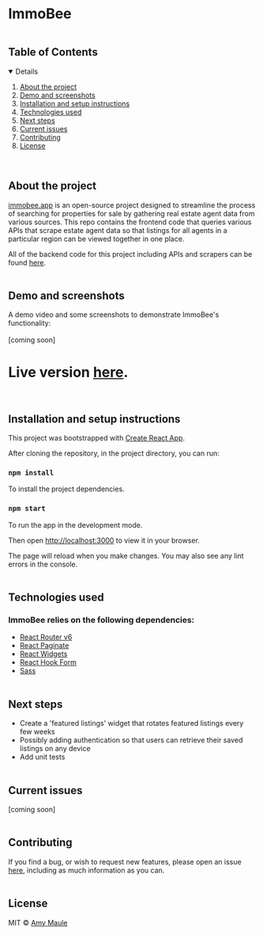 # ImmoBee

<!-- TABLE OF CONTENTS -->
  <summary><h2 style="display: inline-block">Table of Contents</h2></summary>
  <details open="open">
  <ol>
    <li>
      <a href="#about-the-project">About the project</a>
    </li>
    <li>
      <a href="#demo-and-screenshots">Demo and screenshots</a>
    </li>
    <li>
      <a href="#installation-and-setup-instructions">Installation and setup instructions</a>
    </li>
    <li>
      <a href="#technologies-used">Technologies used</a>
    </li>
    <li>
      <a href="#next-steps">Next steps</a>
    </li>
    <li>
      <a href="#current-issues">Current issues</a>
    </li>
    <li>
      <a href="#contributing">Contributing</a>
    </li>
    <li><a href="#license">License</a></li>
  </ol>
</details>
<br>

## About the project

[immobee.app](https://immobee.app/) is an open-source project designed to streamline the process of searching for properties for sale by gathering real estate agent data from various sources. This repo contains the frontend code that queries various APIs that scrape estate agent data so that listings for all agents in a particular region can be viewed together in one place.

All of the backend code for this project including APIs and scrapers can be found [here](https://github.com/suspiciousleaf/immo_app).
<br><br>

## Demo and screenshots
A demo video and some screenshots to demonstrate ImmoBee's functionality: <br><br>
[coming soon]
<br>
<h1 style="border-bottom: none;">Live version <a href="https://immobee.app/">here</a>.</h1>
<br>

## Installation and setup instructions
This project was bootstrapped with [Create React App](https://github.com/facebook/create-react-app).

After cloning the repository, in the project directory, you can run:

### `npm install`

To install the project dependencies.

### `npm start`

To run the app in the development mode.

Then open [http://localhost:3000](http://localhost:3000) to view it in your browser.

The page will reload when you make changes. You may also see any lint errors in the console.
<br><br>

## Technologies used
### ImmoBee relies on the following dependencies:
* [React Router v6](https://reactrouter.com/en/main)
* [React Paginate](https://www.npmjs.com/package/react-paginate)
* [React Widgets](https://jquense.github.io/react-widgets/docs/)
* [React Hook Form](https://react-hook-form.com/)
* [Sass](https://sass-lang.com/)
<br><br>

## Next steps
* Create a 'featured listings' widget that rotates featured listings every few weeks
* Possibly adding authentication so that users can retrieve their saved listings on any device
* Add unit tests
<br><br>

## Current issues
[coming soon]
<br><br>

## Contributing
If you find a bug, or wish to request new features, please open an issue [here](https://github.com/AmyMaule/real-estate-immobee/issues/new), including as much information as you can.
<br><br>

## License
MIT © [Amy Maule](https://github.com/AmyMaule)
